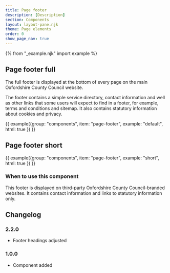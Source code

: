 ```yaml
---
title: Page footer
description: [Description]
section: Components
layout: layout-pane.njk
theme: Page elements
order: 0
show_page_nav: true
---
```


{% from "_example.njk" import example %}

## Page footer full

The full footer is displayed at the bottom of every page on the main Oxfordshire County Council website.

The footer contains a simple service directory, contact information and well as other links that some users will expect to find in a footer, for example, terms and conditions and sitemap. It also contains statutory information about cookies and privacy.

{{ example({group: "components", item: "page-footer", example: "default", html: true }) }}

## Page footer short

{{ example({group: "components", item: "page-footer", example: "short", html: true }) }}

### When to use this component 

This footer is displayed on third-party Oxfordshire County Council-branded websites. It contains contact information and links to statutory information only.

## Changelog

### 2.2.0

- Footer headings adjusted

### 1.0.0

- Component added